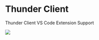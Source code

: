 # Thunder Client
Thunder Client VS Code Extension Support

![](https://github.com/rangav/thunder-client-support/blob/54e06b35b2b16024777f610b04e98ec2a6cff1ba/thunder-rest-client.png)

